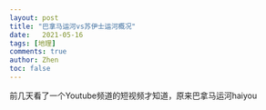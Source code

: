 ```yaml
---
layout: post
title: "巴拿马运河vs苏伊士运河概况"
date:   2021-05-16
tags: [地理]
comments: true
author: Zhen
toc: false
---
```

前几天看了一个Youtube频道的短视频才知道，原来巴拿马运河haiyou
<!--stackedit_data:
eyJoaXN0b3J5IjpbMTU0MTY4NjU0Nl19
-->